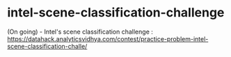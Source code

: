 # intel-scene-classification-challenge
(On going) - Intel's scene classification challenge : https://datahack.analyticsvidhya.com/contest/practice-problem-intel-scene-classification-challe/
